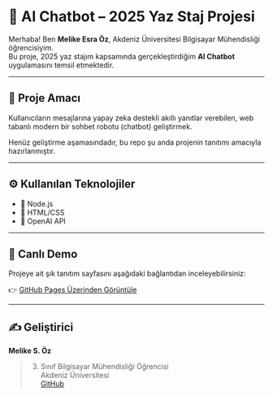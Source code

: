 
# 🤖 AI Chatbot – 2025 Yaz Staj Projesi

Merhaba! Ben **Melike Esra Öz**, Akdeniz Üniversitesi Bilgisayar Mühendisliği öğrencisiyim.  
Bu proje, 2025 yaz stajım kapsamında gerçekleştirdiğim **AI Chatbot** uygulamasını temsil etmektedir.

---

## 🎯 Proje Amacı

Kullanıcıların mesajlarına yapay zeka destekli akıllı yanıtlar verebilen, web tabanlı modern bir sohbet robotu (chatbot) geliştirmek.

Henüz geliştirme aşamasındadır, bu repo şu anda projenin tanıtımı amacıyla hazırlanmıştır.

---

## ⚙️ Kullanılan Teknolojiler

- 🧱 Node.js  
- 🎨 HTML/CSS   
- 🧠 OpenAI API 

---

## 🔗 Canlı Demo

Projeye ait şık tanıtım sayfasını aşağıdaki bağlantıdan inceleyebilirsiniz:

👉 [GitHub Pages Üzerinden Görüntüle](https://melikesraoz.github.io/ai-chatbot/)

---

## ✍️ Geliştirici

**Melike S. Öz**  
> 3. Sınıf Bilgisayar Mühendisliği Öğrencisi  
> Akdeniz Üniversitesi  
> [GitHub](https://github.com/melikesraoz)

